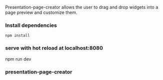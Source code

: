 Presentation-page-creator allows the user to drag and drop widgets into a page preview and customize them. 

### Install dependencies
```npm install```

### serve with hot reload at localhost:8080
npm run dev

### presentation-page-creator
